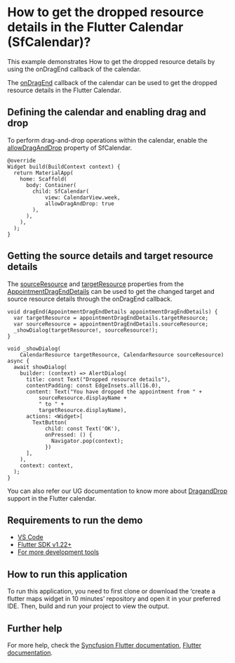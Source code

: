 # How to get the dropped resource details in the Flutter Calendar (SfCalendar)?

This example demonstrates How to get the dropped resource details by using the onDragEnd callback of the calendar.

The [onDragEnd](https://help.syncfusion.com/flutter/calendar/drag-drop#ondragend) callback of the calendar can be used to get the dropped resource details in the Flutter Calendar.

## Defining the calendar and enabling drag and drop

To perform drag-and-drop operations within the calendar, enable the [allowDragAndDrop](https://pub.dev/documentation/syncfusion_flutter_calendar/latest/calendar/SfCalendar/allowDragAndDrop.html) property of SfCalendar.

```
@override
Widget build(BuildContext context) {
  return MaterialApp(
    home: Scaffold(
      body: Container(
        child: SfCalendar(
            view: CalendarView.week,
            allowDragAndDrop: true
        ),
      ),
    ),
  );
}

```

## Getting the source details and target resource details

The [sourceResource](https://pub.dev/documentation/syncfusion_flutter_calendar/latest/calendar/AppointmentDragEndDetails/sourceResource.html) and [targetResource](https://pub.dev/documentation/syncfusion_flutter_calendar/latest/calendar/AppointmentDragEndDetails/targetResource.html) properties from the [AppointmentDragEndDetails](https://pub.dev/documentation/syncfusion_flutter_calendar/latest/calendar/AppointmentDragEndDetails-class.html) can be used to get the changed target and source resource details through the onDragEnd callback.

```
void dragEnd(AppointmentDragEndDetails appointmentDragEndDetails) {
  var targetResource = appointmentDragEndDetails.targetResource;
  var sourceResource = appointmentDragEndDetails.sourceResource;
  _showDialog(targetResource!, sourceResource!);
}

void _showDialog(
    CalendarResource targetResource, CalendarResource sourceResource) async {
  await showDialog(
    builder: (context) => AlertDialog(
      title: const Text("Dropped resource details"),
      contentPadding: const EdgeInsets.all(16.0),
      content: Text("You have dropped the appointment from " +
          sourceResource.displayName +
          " to " +
          targetResource.displayName),
      actions: <Widget>[
        TextButton(
            child: const Text('OK'),
            onPressed: () {
              Navigator.pop(context);
            })
      ],
    ),
    context: context,
  );
}

```

You can also refer our UG documentation to know more about [DragandDrop](https://help.syncfusion.com/flutter/calendar/drag-drop) support in the Flutter calendar.

## Requirements to run the demo
* [VS Code](https://code.visualstudio.com/download)
* [Flutter SDK v1.22+](https://flutter.dev/docs/development/tools/sdk/overview)
* [For more development tools](https://flutter.dev/docs/development/tools/devtools/overview)

## How to run this application
To run this application, you need to first clone or download the ‘create a flutter maps widget in 10 minutes’ repository and open it in your preferred IDE. Then, build and run your project to view the output.

## Further help
For more help, check the [Syncfusion Flutter documentation](https://help.syncfusion.com/flutter/introduction/overview),
 [Flutter documentation](https://flutter.dev/docs/get-started/install).
